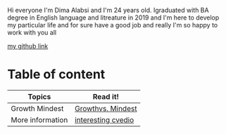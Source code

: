 Hi everyone I'm Dima Alabsi and I'm 24 years old. Igraduated with BA degree in English language and litreature in 2019 and I'm here to develop my particular life and for sure have a good job and really I'm so happy to work with you all 

[my github link](https://github.com/DimaAlabsi)

 # Table of content
 Topics  | Read it!
------------- | -------------
Growth Mindest  | [Growthvs. Mindest](https://dimaalabsi.github.io/Reading-notes/growth%20mindest)
More information | [interesting cvedio](https://www.youtube.com/watch?v=M1CHPnZfFmU)



